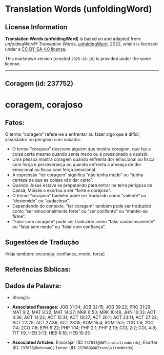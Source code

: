 # Translation Words (unfoldingWord)

## License Information

**Translation Words (unfoldingWord)** is based on and adapted from: _unfoldingWord® Translation Words_, [unfoldingWord](https://unfoldingword.org/utw), 2022, which is licensed under a [CC BY-SA 4.0 license](https://creativecommons.org/licenses/by-sa/4.0/legalcode.en).

This markdown version (created `2025-10-16`) is provided under the same license.



--------------------------------

## Coragem (id: 237752)

coragem, corajoso
=================

Fatos:
------

O termo “coragem” refere\-se a enfrentar ou fazer algo que é difícil, assustador ou perigoso com ousadia.

* O termo “corajoso” descreve alguém que mostra coragem, que faz a coisa certa mesmo quando sente medo ou é pressionado a desistir.
* Uma pessoa mostra coragem quando enfrenta dor emocional ou física com força e perseverança ou quando enfrenta a ameaça de dor emocional ou física com força emocional.
* A expressão “ter coragem” significa “não tenha medo” ou “tenha certeza de que as coisas vão dar certo”.
* Quando Josué estava se preparando para entrar na terra perigosa de Canaã, Moisés o exortou a ser “forte e corajoso”.
* O termo “corajoso” também pode ser traduzido como “valente” ou “destemido” ou “audacioso”.
* Dependendo do contexto, “ter coragem” também pode ser traduzido como “ser emocionalmente forte” ou “ser confiante” ou “manter\-se firme”.
* “Falar com coragem” pode ser traduzido como “falar audaciosamente” ou “falar sem medo” ou “falar com confiança”.

Sugestões de Tradução
---------------------

(Veja também: encorajar, confiança, medo, força)

Referências Bíblicas:
---------------------

Dados da Palavra:
-----------------

* Strong’s:

* **Associated Passages:** JOB 31:34; JOB 32:15; JOB 39:22; PRO 31:29; MAT 9:2; MAT 9:22; MAT 14:27; MRK 6:50; MRK 10:49; JHN 16:33; ACT 4:36; ACT 14:22; ACT 15:31; ACT 18:27; ACT 20:1; ACT 23:11; ACT 27:22; ACT 27:25; ACT 27:36; ACT 28:15; ROM 15:4; ROM 15:5; 2CO 1:6; 2CO 7:4; 2CO 7:6; EPH 6:22; PHP 1:14; PHP 2:1; PHP 2:19; COL 2:2; COL 4:8; TIT 1:9; HEB 3:13; HEB 6:18; HEB 10:25
* **Associated Articles:** Encorajar (ID: `237833@UWTranslationWords`); Exortar (ID: `237853@Unknown`); Temor (ID: `237868@UWTranslationWords`)

